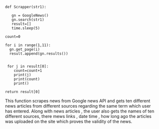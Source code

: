     def Scrapper(str1):

       gn = GoogleNews()
       gn.search(str1)
       result=[]
       time.sleep(5)

    count=0

    for i in range(1,11):
      gn.get_page(i)
      result.append(gn.results())


     for j in result[0]:
        count=count+1
        print(j)
        print(count)
        print()

    return result[0]

This function scrapes news from Google news API and gets ten different news articles from different sources regarding the same term which user has entered. Along with news articles , the user also gets the names of ten different sources, there mews links , date time , how long ago the articles was uploaded on the site which proves the validity of the news.
